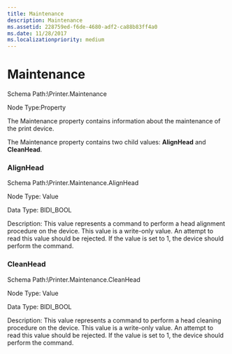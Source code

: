 ```yaml
---
title: Maintenance
description: Maintenance
ms.assetid: 228759ed-f6de-4680-adf2-ca88b83ff4a0
ms.date: 11/28/2017
ms.localizationpriority: medium
---
```


# Maintenance


Schema Path:\\Printer.Maintenance

Node Type:Property

The Maintenance property contains information about the maintenance of the print device.

The Maintenance property contains two child values: **AlignHead** and **CleanHead**.

### <span id="alignhead"></span><span id="ALIGNHEAD"></span> AlignHead

Schema Path:\\Printer.Maintenance.AlignHead

Node Type: Value

Data Type: BIDI\_BOOL

Description: This value represents a command to perform a head alignment procedure on the device. This value is a write-only value. An attempt to read this value should be rejected. If the value is set to 1, the device should perform the command.

### <span id="cleanhead"></span><span id="CLEANHEAD"></span> CleanHead

Schema Path:\\Printer.Maintenance.CleanHead

Node Type: Value

Data Type: BIDI\_BOOL

Description: This value represents a command to perform a head cleaning procedure on the device. This value is a write-only value. An attempt to read this value should be rejected. If the value is set to 1, the device should perform the command.

 

 




